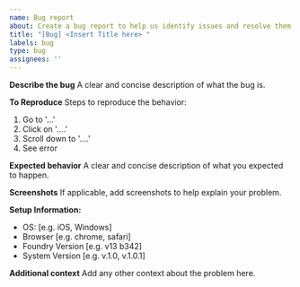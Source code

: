 ```yaml
---
name: Bug report
about: Create a bug report to help us identify issues and resolve them
title: "[Bug] <Insert Title here> "
labels: bug
type: bug
assignees: ''
---
```


**Describe the bug**
A clear and concise description of what the bug is.

**To Reproduce**
Steps to reproduce the behavior:
1. Go to '...'
2. Click on '....'
3. Scroll down to '....'
4. See error

**Expected behavior**
A clear and concise description of what you expected to happen.

**Screenshots**
If applicable, add screenshots to help explain your problem.

**Setup Information:**
 - OS: [e.g. iOS, Windows]
 - Browser [e.g. chrome, safari]
 - Foundry Version [e.g. v13 b342]
- System Version [e.g. v.1.0, v.1.0.1]


**Additional context**
Add any other context about the problem here.